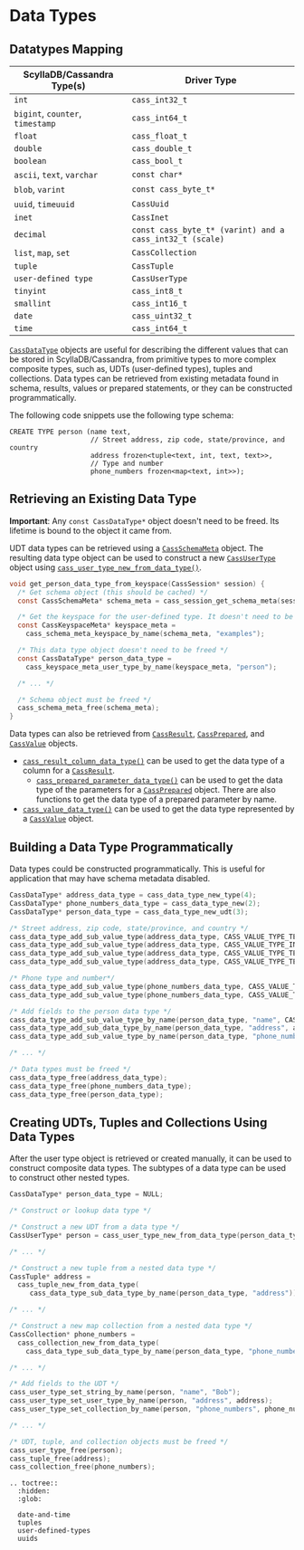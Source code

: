 # Data Types

## Datatypes Mapping

<table class="table table-striped table-hover table-condensed">
  <thead>
  <tr>
   <th>ScyllaDB/Cassandra Type(s)</th>
   <th>Driver Type</th>
  </tr>
  </thead>

  <tbody>
  <tr>
   <td><code>int</code></td>
   <td><code>cass_int32_t</code></td>
  </tr>
  <tr>
   <td><code>bigint</code>, <code>counter</code>, <code>timestamp</code></td>
   <td><code>cass_int64_t</code></td>
  </tr>
  <tr>
   <td><code>float</code></td>
   <td><code>cass_float_t</code></td>
  </tr>
  <tr>
   <td><code>double</code></td>
   <td><code>cass_double_t</code></td>
  </tr>
  <tr>
   <td><code>boolean</code></td>
   <td><code>cass_bool_t</code></td>
  </tr>
  <tr>
   <td><code>ascii</code>, <code>text</code>, <code>varchar</code></td>
   <td><code>const char&#42;</code></td>
  </tr>
  <tr>
   <td><code>blob</code>, <code>varint</code></td>
   <td><code>const cass_byte_t&#42;</code></td>
  </tr>
  <tr>
   <td><code>uuid</code>, <code>timeuuid</code></td>
   <td><code>CassUuid</code></td>
  </tr>
  <tr>
   <td><code>inet</code></td>
   <td><code>CassInet</code></td>
  </tr>
  <tr>
   <td><code>decimal</code></td>
   <td><code>const cass_byte_t&#42; (varint) and a cass_int32_t (scale)</code></td>
  </tr>
  <tr>
   <td><code>list</code>, <code>map</code>, <code>set</code></td>
   <td><code>CassCollection</code></td>
  </tr>
  <tr>
   <td><code>tuple</code></td>
   <td><code>CassTuple</code></td>
  </tr>
  <tr>
   <td><code>user-defined type</code></td>
   <td><code>CassUserType</code></td>
  </tr>
  <tr>
   <td><code>tinyint</code></td>
   <td><code>cass_int8_t</code></td>
  </tr>
  <tr>
   <td><code>smallint</code></td>
   <td><code>cass_int16_t</code></td>
  </tr>
  <tr>
   <td><code>date</code></td>
   <td><code>cass_uint32_t</code></td>
  </tr>
  <tr>
   <td><code>time</code></td>
   <td><code>cass_int64_t</code></td>
  </tr>
  </tbody>
</table>

[`CassDataType`] objects are useful for describing the different values that can
be stored in ScyllaDB/Cassandra, from primitive types to more complex composite types,
such as, UDTs (user-defined types), tuples and collections. Data types can be retrieved from existing
metadata found in schema, results, values or prepared statements, or they can be
constructed programmatically.

The following code snippets use the following type schema:

```cql
CREATE TYPE person (name text,
                    // Street address, zip code, state/province, and country
                    address frozen<tuple<text, int, text, text>>,
                    // Type and number
                    phone_numbers frozen<map<text, int>>);
```

## Retrieving an Existing Data Type

**Important**: Any `const CassDataType*` object doesn't need to be freed. Its
lifetime is bound to the object it came from.

UDT data types can be retrieved using a [`CassSchemaMeta`] object. The resulting
data type object can be used to construct a new [`CassUserType`] object using
[`cass_user_type_new_from_data_type()`].

```c
void get_person_data_type_from_keyspace(CassSession* session) {
  /* Get schema object (this should be cached) */
  const CassSchemaMeta* schema_meta = cass_session_get_schema_meta(session);

  /* Get the keyspace for the user-defined type. It doesn't need to be freed */
  const CassKeyspaceMeta* keyspace_meta =
    cass_schema_meta_keyspace_by_name(schema_meta, "examples");

  /* This data type object doesn't need to be freed */
  const CassDataType* person_data_type =
    cass_keyspace_meta_user_type_by_name(keyspace_meta, "person");

  /* ... */

  /* Schema object must be freed */
  cass_schema_meta_free(schema_meta);
}
```

Data types can also be retrieved from [`CassResult`], [`CassPrepared`], and
[`CassValue`] objects.

* [`cass_result_column_data_type()`] can be used to get the
  data type of a column for a [`CassResult`].
  * [`cass_prepared_parameter_data_type()`] can be used to get the data type of
  the parameters for a [`CassPrepared`] object. There are also functions to get
  the data type of a prepared parameter by name.
* [`cass_value_data_type()`] can be used to get the data type represented by a
  [`CassValue`] object.

## Building a Data Type Programmatically

Data types could be constructed programmatically. This is useful for application that may
have schema metadata disabled.

```c
CassDataType* address_data_type = cass_data_type_new_type(4);
CassDataType* phone_numbers_data_type = cass_data_type_new(2);
CassDataType* person_data_type = cass_data_type_new_udt(3);

/* Street address, zip code, state/province, and country */
cass_data_type_add_sub_value_type(address_data_type, CASS_VALUE_TYPE_TEXT);
cass_data_type_add_sub_value_type(address_data_type, CASS_VALUE_TYPE_INT);
cass_data_type_add_sub_value_type(address_data_type, CASS_VALUE_TYPE_TEXT);
cass_data_type_add_sub_value_type(address_data_type, CASS_VALUE_TYPE_TEXT);

/* Phone type and number*/
cass_data_type_add_sub_value_type(phone_numbers_data_type, CASS_VALUE_TYPE_TEXT);
cass_data_type_add_sub_value_type(phone_numbers_data_type, CASS_VALUE_TYPE_INT);

/* Add fields to the person data type */
cass_data_type_add_sub_value_type_by_name(person_data_type, "name", CASS_VALUE_TYPE_TEXT);
cass_data_type_add_sub_data_type_by_name(person_data_type, "address", address_data_type);
cass_data_type_add_sub_value_type_by_name(person_data_type, "phone_numbers", phone_numbers_data_type);

/* ... */

/* Data types must be freed */
cass_data_type_free(address_data_type);
cass_data_type_free(phone_numbers_data_type);
cass_data_type_free(person_data_type);
```

## Creating UDTs, Tuples and Collections Using Data Types

After the user type object is retrieved or created manually, it can be used to
construct composite data types. The subtypes of a data type can be used to
construct other nested types.

```c
CassDataType* person_data_type = NULL;

/* Construct or lookup data type */

/* Construct a new UDT from a data type */
CassUserType* person = cass_user_type_new_from_data_type(person_data_type);

/* ... */

/* Construct a new tuple from a nested data type */
CassTuple* address =
  cass_tuple_new_from_data_type(
     cass_data_type_sub_data_type_by_name(person_data_type, "address"));

/* ... */

/* Construct a new map collection from a nested data type */
CassCollection* phone_numbers =
  cass_collection_new_from_data_type(
    cass_data_type_sub_data_type_by_name(person_data_type, "phone_numbers"), 2);

/* ... */

/* Add fields to the UDT */
cass_user_type_set_string_by_name(person, "name", "Bob");
cass_user_type_set_user_type_by_name(person, "address", address);
cass_user_type_set_collection_by_name(person, "phone_numbers", phone_numbers);

/* ... */

/* UDT, tuple, and collection objects must be freed */
cass_user_type_free(person);
cass_tuple_free(address);
cass_collection_free(phone_numbers);
```

[`CassDataType`]: https://cpp-rust-driver.docs.scylladb.com/stable/api/struct.CassDataType
[`CassUserType`]: https://cpp-rust-driver.docs.scylladb.com/stable/api/struct.CassUserType
[`CassPrepared`]: https://cpp-rust-driver.docs.scylladb.com/stable/api/struct.CassPrepared
[`CassResult`]: https://cpp-rust-driver.docs.scylladb.com/stable/api/struct.CassResult
[`CassValue`]: https://cpp-rust-driver.docs.scylladb.com/stable/api/struct.CassValue
[`CassSchemaMeta`]: https://cpp-rust-driver.docs.scylladb.com/stable/api/struct.CassSchemaMeta
[`cass_user_type_new_from_data_type()`]: https://cpp-rust-driver.docs.scylladb.com/stable/api/struct.CassUserType#cass-user-type-new-from-data-type
[`cass_result_column_data_type()`]: https://cpp-rust-driver.docs.scylladb.com/stable/api/struct.CassResult#cass-result-column-data-type
[`cass_prepared_parameter_data_type()`]: https://cpp-rust-driver.docs.scylladb.com/stable/api/struct.CassPrepared#cass-prepared-parameter-data-type
[`cass_value_data_type()`]: https://cpp-rust-driver.docs.scylladb.com/stable/api/struct.CassValue#cass-value-data-type

```{eval-rst}
.. toctree::
  :hidden:
  :glob:

  date-and-time
  tuples
  user-defined-types
  uuids
```
